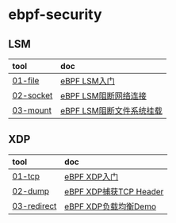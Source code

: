 # ebpf-security
## LSM

| tool | doc |
| :-- | :-- |
| [01-file](https://github.com/fanrong1992/ebpf-security/tree/main/lsm/01-file) | [eBPF LSM入门](https://pwn4.fun/2024/12/15/eBPF-LSM%E5%85%A5%E9%97%A8/) |
| [02-socket](https://github.com/fanrong1992/ebpf-security/tree/main/lsm/02-socket) | [eBPF LSM阻断网络连接](https://pwn4.fun/2025/01/10/eBPF-LSM%E9%98%BB%E6%96%AD%E7%BD%91%E7%BB%9C%E8%BF%9E%E6%8E%A5/) |
| [03-mount](https://github.com/fanrong1992/ebpf-security/tree/main/lsm/03-mount) | [eBPF LSM阻断文件系统挂载](https://pwn4.fun/2025/01/20/eBPF-LSM%E9%98%BB%E6%96%AD%E6%96%87%E4%BB%B6%E7%B3%BB%E7%BB%9F%E6%8C%82%E8%BD%BD/) |

## XDP

| tool | doc |
| :-- | :-- |
| [01-tcp](https://github.com/fanrong1992/ebpf-security/tree/main/xdp/01-tcp) | [eBPF XDP入门](https://pwn4.fun/2024/10/25/eBPF-XDP%E5%85%A5%E9%97%A8/) |
| [02-dump](https://github.com/fanrong1992/ebpf-security/tree/main/xdp/02-dump) | [eBPF XDP捕获TCP Header](https://pwn4.fun/2024/11/10/eBPF-XDP%E6%8D%95%E8%8E%B7TCP-Header/) |
| [03-redirect](https://github.com/fanrong1992/ebpf-security/tree/main/xdp/03-redirect) | [eBPF XDP负载均衡Demo](https://pwn4.fun/2024/11/20/eBPF-XDP%E8%B4%9F%E8%BD%BD%E5%9D%87%E8%A1%A1Demo/) |
